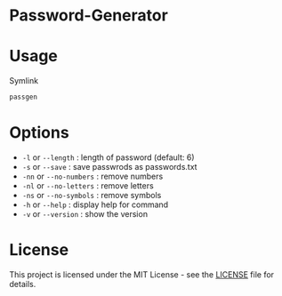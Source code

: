 # Password-Generator
# Usage
Symlink
```bash
passgen
```
# Options
* `-l` or `--length` : length of password (default: 6)
* `-s` or `--save` : save passwrods as passwords.txt
* `-nn` or `--no-numbers` : remove numbers
* `-nl` or `--no-letters` : remove letters
* `-ns` or `--no-symbols` : remove symbols
* `-h` or `--help` : display help for command
* `-v` or `--version` : show the version

# License
This project is licensed under the MIT License - see the [LICENSE](License.md) file for details.